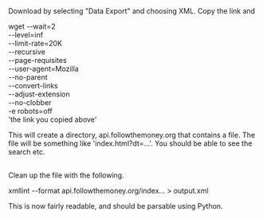 ##
Download by selecting "Data Export" and choosing XML.  Copy the link and

wget --wait=2 \
     --level=inf \
      --limit-rate=20K \
      --recursive \
      --page-requisites \
      --user-agent=Mozilla \
      --no-parent \
      --convert-links \
      --adjust-extension \
      --no-clobber \
      -e robots=off \
	  'the link you copied above'

This will create a directory, api.followthemoney.org that contains a
file.  The file will be something like 'index.html?dt=...'.  You
should be able to see the search etc.

##
Clean up the file with the following.

xmllint --format api.followthemoney.org/index... > output.xml

This is now fairly readable, and should be parsable using Python.
